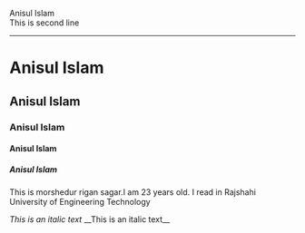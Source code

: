 <!--markdown tutorial-->
Anisul Islam  
This is second line


---
# Anisul Islam
## Anisul Islam
### Anisul Islam
#### Anisul Islam
##### Anisul Islam 
<p>
This is morshedur rigan sagar.I am 23 years old.
I read in Rajshahi University of Engineering Technology
</p>
<i>This is an italic text</i>  
__This is an italic text__
